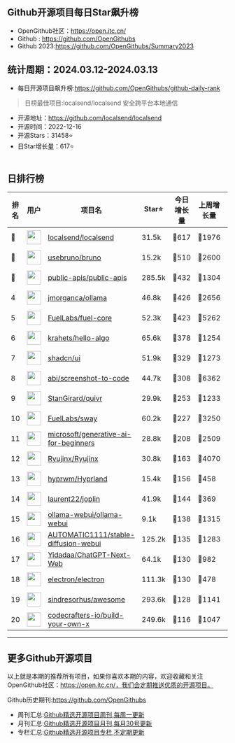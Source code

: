 ## Github开源项目每日Star飙升榜

- OpenGithub社区：https://open.itc.cn/
- Github : https://github.com/OpenGithubs
- Github 2023:https://github.com/OpenGithubs/Summary2023

## 统计周期：2024.03.12-2024.03.13

- 每日开源项目飙升榜:https://github.com/OpenGithubs/github-daily-rank



> 日榜最佳项目:localsend/localsend  安全跨平台本地通信

- 开源地址：https://github.com/localsend/localsend
- 开源时间：2022-12-16
- 开源Stars：31458⭐
- 日Star增长量：617⭐

![]()


## 日排行榜

| 排名        |  用户     |  项目名          | Star⭐          | 今日增长量     | 上周增长量      |  开源时间   |
|------------|------------|---------------|---------------- |--------------|----------------|------------|
| 🥇 | <img src="https://avatars.githubusercontent.com/u/120677616?v=4" alt="" size="32" height="32" width="32" data-view-component="true" class="avatar circle"> | [localsend/localsend](https://github.com/localsend/localsend)| 31.5k  | 🔺617| 🔺1976 | 2022-12-16 |
| 🥈 | <img src="https://avatars.githubusercontent.com/u/114530840?v=4" alt="" size="32" height="32" width="32" data-view-component="true" class="avatar circle"> | [usebruno/bruno](https://github.com/usebruno/bruno)| 15.2k  | 🔺510| 🔺2600 | 2022-09-28 |
| 🥉 | <img src="https://avatars.githubusercontent.com/u/51121562?v=4" alt="" size="32" height="32" width="32" data-view-component="true" class="avatar circle"> | [public-apis/public-apis](https://github.com/public-apis/public-apis)| 285.5k  | 🔺432| 🔺1304 | 2016-03-21 |
| 4 | <img src="https://avatars.githubusercontent.com/u/151674099?v=4" alt="" size="32" height="32" width="32" data-view-component="true" class="avatar circle"> | [jmorganca/ollama](https://github.com/jmorganca/ollama)| 46.8k  | 🔺426| 🔺2656 | 2023-06-27 |
| 5 | <img src="https://avatars.githubusercontent.com/u/55993183?v=4" alt="" size="32" height="32" width="32" data-view-component="true" class="avatar circle"> | [FuelLabs/fuel-core](https://github.com/FuelLabs/fuel-core)| 52.3k  | 🔺423| 🔺5262 | 2020-08-28 |
| 6 | <img src="https://avatars.githubusercontent.com/u/26993056?u=12c6a8ef18768abc773c64a56a56c0fd67241ed2&v=4" alt="" size="32" height="32" width="32" data-view-component="true" class="avatar circle"> | [krahets/hello-algo](https://github.com/krahets/hello-algo)| 65.6k  | 🔺378| 🔺1254 | 2022-11-04 |
| 7 | <img src="https://avatars.githubusercontent.com/u/139895814?v=4" alt="" size="32" height="32" width="32" data-view-component="true" class="avatar circle"> | [shadcn/ui](https://github.com/shadcn/ui)| 51.9k  | 🔺329| 🔺1273 | 2023-01-04 |
| 8 | <img src="https://avatars.githubusercontent.com/u/23818?u=20a6bb441ca25e49b4d8bdb602c171c5e1a065bf&v=4" alt="" size="32" height="32" width="32" data-view-component="true" class="avatar circle"> | [abi/screenshot-to-code](https://github.com/abi/screenshot-to-code)| 44.7k  | 🔺308| 🔺6362 | 2023-11-15 |
| 9 | <img src="https://avatars.githubusercontent.com/u/159330290?v=4" alt="" size="32" height="32" width="32" data-view-component="true" class="avatar circle"> | [StanGirard/quivr](https://github.com/StanGirard/quivr)| 29.9k  | 🔺253| 🔺1233 | 2023-05-13 |
| 10 | <img src="https://avatars.githubusercontent.com/u/55993183?v=4" alt="" size="32" height="32" width="32" data-view-component="true" class="avatar circle"> | [FuelLabs/sway](https://github.com/FuelLabs/sway)| 60.2k  | 🔺227| 🔺3250 | 2021-01-20 |
| 11 | <img src="https://avatars.githubusercontent.com/u/6154722?v=4" alt="" size="32" height="32" width="32" data-view-component="true" class="avatar circle"> | [microsoft/generative-ai-for-beginners](https://github.com/microsoft/generative-ai-for-beginners)| 28.8k  | 🔺208| 🔺2509 | 2023-06-20 |
| 12 | <img src="https://avatars.githubusercontent.com/u/39036280?v=4" alt="" size="32" height="32" width="32" data-view-component="true" class="avatar circle"> | [Ryujinx/Ryujinx](https://github.com/Ryujinx/Ryujinx)| 30.8k  | 🔺163| 🔺4070 | 2018-02-05 |
| 13 | <img src="https://avatars.githubusercontent.com/u/107882187?v=4" alt="" size="32" height="32" width="32" data-view-component="true" class="avatar circle"> | [hyprwm/Hyprland](https://github.com/hyprwm/Hyprland)| 15.4k  | 🔺156| 🔺458 | 2022-03-17 |
| 14 | <img src="https://avatars.githubusercontent.com/u/1285584?v=4" alt="" size="32" height="32" width="32" data-view-component="true" class="avatar circle"> | [laurent22/joplin](https://github.com/laurent22/joplin)| 41.9k  | 🔺144| 🔺369 | 2017-01-17 |
| 15 | <img src="https://avatars.githubusercontent.com/u/158137808?v=4" alt="" size="32" height="32" width="32" data-view-component="true" class="avatar circle"> | [ollama-webui/ollama-webui](https://github.com/ollama-webui/ollama-webui)| 9.1k  | 🔺138| 🔺1315 | 2023-10-07 |
| 16 | <img src="https://avatars.githubusercontent.com/u/20920490?u=8bdc7c9401f507e51b55e558baa8184d4ed30c7d&v=4" alt="" size="32" height="32" width="32" data-view-component="true" class="avatar circle"> | [AUTOMATIC1111/stable-diffusion-webui](https://github.com/AUTOMATIC1111/stable-diffusion-webui)| 125.2k  | 🔺135| 🔺1283 | 2022-08-22 |
| 17 | <img src="https://avatars.githubusercontent.com/u/153288546?v=4" alt="" size="32" height="32" width="32" data-view-component="true" class="avatar circle"> | [Yidadaa/ChatGPT-Next-Web](https://github.com/Yidadaa/ChatGPT-Next-Web)| 64.1k  | 🔺130| 🔺982 | 2023-03-11 |
| 18 | <img src="https://avatars.githubusercontent.com/u/13409222?v=4" alt="" size="32" height="32" width="32" data-view-component="true" class="avatar circle"> | [electron/electron](https://github.com/electron/electron)| 111.3k  | 🔺130| 🔺478 | 2013-04-12 |
| 19 | <img src="https://avatars.githubusercontent.com/u/170270?u=34acd557a042ac478d273a4621570cadb6b0bd89&v=4" alt="" size="32" height="32" width="32" data-view-component="true" class="avatar circle"> | [sindresorhus/awesome](https://github.com/sindresorhus/awesome)| 293.6k  | 🔺128| 🔺1141 | 2014-07-11 |
| 20 | <img src="https://avatars.githubusercontent.com/u/58904235?v=4" alt="" size="32" height="32" width="32" data-view-component="true" class="avatar circle"> | [codecrafters-io/build-your-own-x](https://github.com/codecrafters-io/build-your-own-x)| 249.6k  | 🔺116| 🔺1047 | 2018-05-09 |

---
## 更多Github开源项目

以上就是本期的推荐所有项目，如果你喜欢本期的内容，欢迎收藏和关注OpenGithub社区：https://open.itc.cn/，我们会定期推送优质的开源项目。

Github历史期刊:https://github.com/OpenGithubs
- 周刊汇总:[Github精选开源项目周刊,每周一更新](https://github.com/OpenGithubs/weekly)
- 月刊汇总:[Github精选开源项目月刊,每月30号更新](https://github.com/OpenGithubs/monthly)
- 专栏汇总:[Github精选开源项目专栏,不定期更新](https://github.com/OpenGithubs/selectedColumn)
